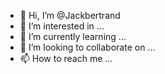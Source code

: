 - 👋 Hi, I’m @Jackbertrand
- 👀 I’m interested in ...
- 🌱 I’m currently learning ...
- 💞️ I’m looking to collaborate on ...
- 📫 How to reach me ...

<!---
Jackbertrand/Jackbertrand is a ✨ special ✨ repository because its `README.md` (this file) appears on your GitHub profile.
You can click the Preview link to take a look at your changes.
--->
